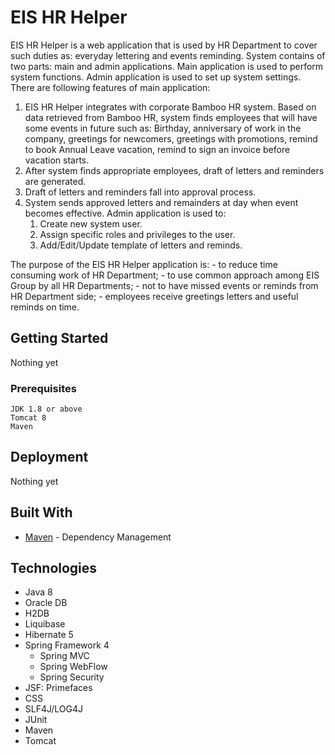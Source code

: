 # EIS HR Helper

EIS HR Helper is a web application that is used by HR Department to cover such duties as: everyday lettering and events reminding.
System contains of two parts: main and admin applications. Main application is used to perform system functions. Admin application is used to set up system settings.
There are following features of main application:

1.	EIS HR Helper integrates with corporate Bamboo HR system. Based on data retrieved from Bamboo HR, system finds employees that will have some events in future such as: Birthday, anniversary of work in the company, greetings for newcomers, greetings with promotions, remind to book Annual Leave vacation, remind to sign an invoice before vacation starts.
2.	After system finds appropriate employees, draft of letters and reminders are generated.
3.	Draft of letters and reminders fall into approval process.
4.	System sends approved letters and remainders at day when event becomes effective.
Admin application is used to:
    1.	Create new system user.
    2.	Assign specific roles and privileges to the user.
    3.	Add/Edit/Update template of letters and reminds.

The purpose of the EIS HR Helper application is:
    - to reduce time consuming work of HR Department;
    - to use common approach among EIS Group by all HR Departments;
    - not to have missed events or reminds from HR Department side;
    - employees receive greetings letters and useful reminds on time. 



## Getting Started

Nothing yet

### Prerequisites

```
JDK 1.8 or above
Tomcat 8
Maven 
```
## Deployment

Nothing yet

## Built With

* [Maven](https://maven.apache.org/) - Dependency Management

## Technologies

* Java 8
* Oracle DB
* H2DB
* Liquibase
* Hibernate 5
* Spring Framework 4
    - Spring MVC
    - Spring WebFlow
    - Spring Security
* JSF: Primefaces
* CSS
* SLF4J/LOG4J
* JUnit
* Maven
* Tomcat


